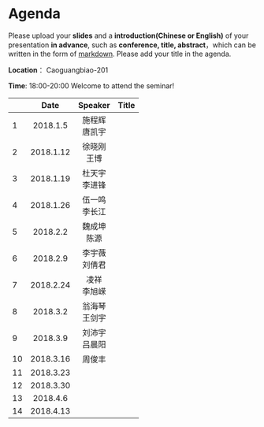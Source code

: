 # Agenda
Please upload your **slides** and a **introduction(Chinese or English)** of your presentation **in advance**,
such as **conference, title, abstract**，which can be written in the form of [markdown](http://sspai.com/25137). Please add your title in the agenda.

**Location**： Caoguangbiao-201 

**Time**: 18:00-20:00  Welcome to attend the seminar!

||Date|Speaker|Title|
|---|:---:|:---:|:---:|
|1|2018.1.5|施程辉<br> 唐凯宇| 
|2|2018.1.12|徐晓刚 <br> 王博| 
|3|2018.1.19|杜天宇 <br> 李进锋| 
|4|2018.1.26|伍一鸣 <br> 李长江| 
|5|2018.2.2|魏成坤 <br> 陈源| 
|6|2018.2.9|李宇薇 <br> 刘倩君| 
|7|2018.2.24|凌祥 <br> 李旭嵘| 
|8|2018.3.2|翁海琴 <br> 王剑宇| 
|9|2018.3.9|刘沛宇 <br> 吕晨阳| 
|10|2018.3.16| 周俊丰<br> | 
|11|2018.3.23|| 
|12|2018.3.30|| 
|13|2018.4.6|| 
|14|2018.4.13|| 








